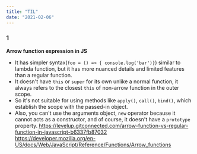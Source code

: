 ```yaml
---
title: "TIL"
date: "2021-02-06"
---
```


### 1 
**Arrow function expression in JS**
- It has simpler syntax(`foo = () => { console.log('bar')}`) similar to lambda function, but it has more nuanced details and limited features than a regular function.
- It doesn't have `this` or `super` for its own unlike a normal function, it always refers to the closest `this` of non-arrow function in the outer scope. 
- So it's not suitable for using methods like `apply()`, `call()`, `bind()`, which establish the scope with the passed-in object. 
- Also, you can't use the arguments object, `new` operator because it cannot acts as a constructor, and of course, it doesn't have a `prototype` property.
<https://levelup.gitconnected.com/arrow-function-vs-regular-function-in-javascript-b6337fb87032>\
<https://developer.mozilla.org/en-US/docs/Web/JavaScript/Reference/Functions/Arrow_functions>